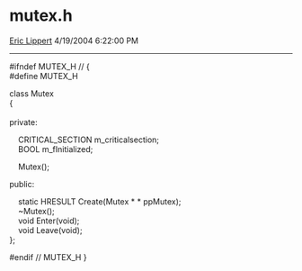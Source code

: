 # mutex.h

[Eric Lippert](https://social.msdn.microsoft.com/profile/Eric%20Lippert) 4/19/2004 6:22:00 PM

-----

\#ifndef MUTEX\_H // {  
\#define MUTEX\_H

class Mutex  
{  
     
private:

    CRITICAL\_SECTION m\_criticalsection;  
    BOOL m\_fInitialized;

    Mutex();

public:

    static HRESULT Create(Mutex \* \* ppMutex);  
    ~Mutex();  
    void Enter(void);  
    void Leave(void);  
};

\#endif // MUTEX\_H }

